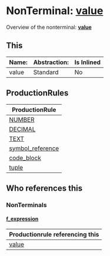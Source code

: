 # NonTerminal: **[value](./value.md)**

Overview of the nonterminal: **[value](./value.md)**



## This

| Name:                | Abstraction:    | Is Inlined |
| -------------------- | --------------- | ---------- |
| value | Standard | No |



## ProductionRules

| ProductionRule |
| ---- |
| [NUMBER](./../Lexicon/NUMBER.md)  |
| [DECIMAL](./../Lexicon/DECIMAL.md)  |
| [TEXT](./../Lexicon/TEXT.md)  |
| [symbol_reference](./symbol_reference.md)  |
| [code_block](./code_block.md)  |
| [tuple](./tuple.md)  |




## Who references this

### NonTerminals


#### [f_expression](./../Grammar/f_expression.md)

| Productionrule referencing this                      |
| ---------------------------------------------------- |
| [value](./value.md)  |



